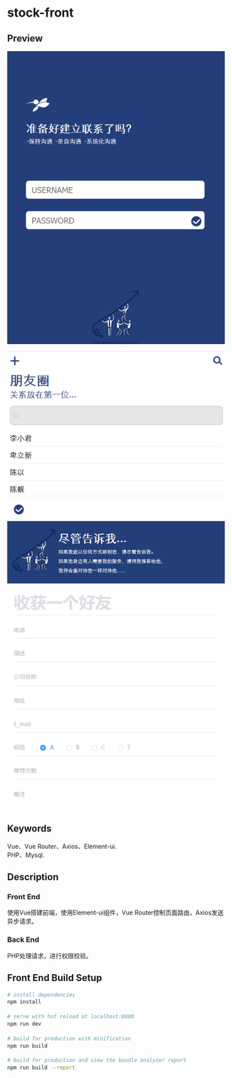 # stock-front

## Preview
![index page](./preview-images/index.png)

![list page](./preview-images/list.png)

![add page](./preview-images/add.png)

## Keywords  
Vue、Vue Router、Axios、Element-ui.  
PHP、Mysql.

## Description
### Front End

使用Vue搭建前端，使用Element-ui组件，Vue Router控制页面路由，Axios发送异步请求。

### Back End  

PHP处理请求，进行权限校验。  

## Front End Build Setup
``` bash
# install dependencies
npm install

# serve with hot reload at localhost:8080
npm run dev

# build for production with minification
npm run build

# build for production and view the bundle analyzer report
npm run build --report
```